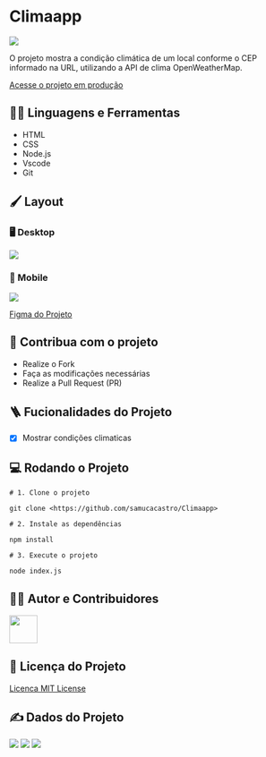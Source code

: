 # Climaapp

<img src="https://placehold.co/800x200" align="center"/>

O projeto mostra a condição climática de um local conforme o CEP informado na URL, utilizando a API de clima OpenWeatherMap.

[Acesse o projeto em produção](https://projetocss-jesscoder.netlify.app/)

## :man_mechanic: Linguagens e Ferramentas

- HTML
- CSS
- Node.js
- Vscode
- Git

## :paintbrush: Layout

### :desktop_computer: Desktop

<img src="https://i.ibb.co/BPNbgYt/pc.png"/>

### :iphone: Mobile

<img src="https://i.ibb.co/nPR9Y5D/celular.png" />

[Figma do Projeto](https://figma.com/)

## :triangular_flag_on_post: Contribua com o projeto

- Realize o Fork
- Faça as modificações necessárias
- Realize a Pull Request (PR)

## :ladder: Fucionalidades do Projeto

- [x] Mostrar condições climaticas

## :computer: Rodando o Projeto

```shell
# 1. Clone o projeto

git clone <https://github.com/samucacastro/Climaapp>

# 2. Instale as dependências

npm install

# 3. Execute o projeto

node index.js

```

## :technologist: Autor e Contribuidores

<a href="https://github.com/samucacastro">
<img src="https://samuelcastro.epizy.com/assets/img/profile.webp" width="50px" />
</a>

## :scroll: Licença do Projeto

[Licenca MIT License](http://creativecommons.org/licenses/by)

## :writing_hand: Dados do Projeto

<img src="https://img.shields.io/github/stars/samucacastro/Climaapp?style=social">
<img src="https://img.shields.io/github/issues-pr-raw/samucacastro/Climaapp?style=social">
<img src="https://img.shields.io/github/issues-closed/samucacastro/Climaapp?style=social">
